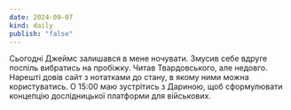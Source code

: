 ```yaml
---
date: 2024-09-07
kind: daily
publish: "false"
---
```

Сьогодні Джеймс залишався в мене ночувати. Змусив себе вдруге поспіль вибратись на пробіжку. Читав Твардовського, але недовго. Нарешті довів сайт з нотатками до стану, в якому ними можна користуватись. О 15:00 маю зустрітись з Дариною, щоб сформулювати концепцію дослідницької платформи для військових.
